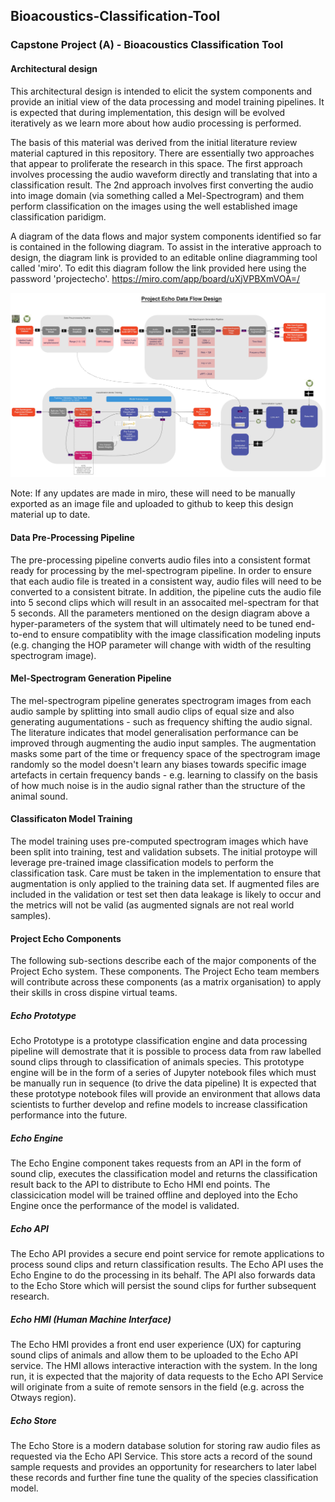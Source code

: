 ## Bioacoustics-Classification-Tool

### Capstone Project (A) - Bioacoustics Classification Tool

#### Architectural design

This architectural design is intended to elicit the system components and provide an initial view of the data processing and model training pipelines.  It is expected that during implementation, this design will be evolved iteratively as we learn more about how audio processing is performed.

The basis of this material was derived from the initial literature review material captured in this repository.  There are essentially two approaches that appear to proliferate the research in this space.  The first approach involves processing the audio waveform directly and translating that into a classification result.  The 2nd approach involves first converting the audio into image domain (via something called a Mel-Spectrogram) and them perform classification on the images using the well established image classification paridigm.

A diagram of the data flows and major system components identified so far is contained in the following diagram.  To assist in the interative approach to design, the diagram link is provided to an editable online diagramming tool called 'miro'.  To edit this diagram follow the link provided here using the  password 'projectecho'. https://miro.com/app/board/uXjVPBXmVOA=/

![Data Flow](DataflowOverview.jpg) 

Note: If any updates are made in miro, these will need to be manually exported as an image file and uploaded to github to keep this design material up to date.

#### Data Pre-Processing Pipeline 

The pre-processing pipeline converts audio files into a consistent format ready for processing by the mel-spectrogram pipeline.  In order to ensure that each audio file is treated in a consistent way, audio files will need to be converted to a consistent bitrate.  In addition, the pipeline cuts the audio file into 5 second clips which will result in an assocaited mel-spectram for that 5 seconds.  All the parameters mentioned on the design diagram above a hyper-parameters of the system that will ultimately need to be tuned end-to-end to ensure compatiblity with the image classification modeling inputs (e.g. changing the HOP parameter will change with width of the resulting spectrogram image).

#### Mel-Spectrogram Generation Pipeline

The mel-spectrogram pipeline generates spectrogram images from each audio sample by splitting into small audio clips of equal size and also generating augumentations - such as frequency shifting the audio signal.  The literature indicates that model generalisation performance can be improved through augmenting the audio input samples.  The augmentation masks some part of the time or frequency space of the spectrogram image randomly so the model doesn't learn any biases towards specific image artefacts in certain frequency bands - e.g. learning to classify on the basis of how much noise is in the audio signal rather than the structure of the animal sound.

#### Classificaton Model Training

The model training uses pre-computed spectrogram images which have been split into training, test and validation subsets.  The initial protoype will leverage pre-trained image classification models to perform the classification task.  Care must be taken in the implementation to ensure that augmentation is only applied to the training data set.  If augmented files are included in the validation or test set then data leakage is likely to occur and the metrics will not be valid (as augmented signals are not real world samples).

#### Project Echo Components

The following sub-sections describe each of the major components of the Project Echo system.  These components.  The Project Echo team members will contribute across these components (as a matrix organisation) to apply their skills in cross dispine virtual teams.

##### Echo Prototype

Echo Prototype is a prototype classification engine and data processing pipeline will demostrate that it is possible to process data from raw labelled sound clips through to classification of animals species.  This prototype engine will be in the form of a series of Jupyter notebook files which must be manually run in sequence (to drive the data pipeline)  It is expected that these prototype notebook files will provide an environment that allows data scientists to further develop and refine models to increase classification performance into the future.

##### Echo Engine

The Echo Engine component takes requests from an API in the form of sound clip, executes the classification model and returns the classification result back to the API to distribute to Echo HMI end points.  The classicication model will be trained offline and deployed into the Echo Engine once the performance of the model is validated.

##### Echo API

The Echo API provides a secure end point service for remote applications to process sound clips and return classification results.  The Echo API uses the Echo Engine to do the processing in its behalf.  The API also forwards data to the Echo Store which will persist the sound clips for further subsequent research.

##### Echo HMI (Human Machine Interface)

The Echo HMI provides a front end user experience (UX) for capturing sound clips of animals and allow them to be uploaded to the Echo API service.  The HMI allows interactive interaction with the system.  In the long run, it is expected that the majority of data requests to the Echo API Service will originate from a suite of remote sensors in the field (e.g. across the Otways region).

##### Echo Store

The Echo Store is a modern database solution for storing raw audio files as requested via the Echo API Service.  This store acts a record of the sound sample requests and provides an opportunity for researchers to later label these records and further fine tune the quality of the species classification model.